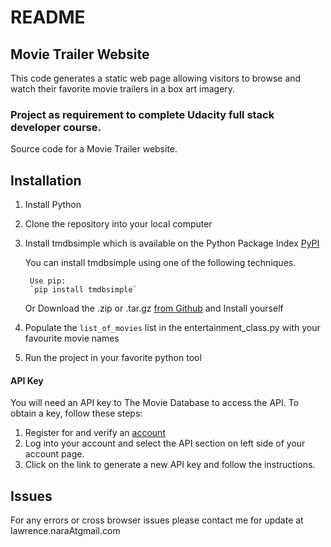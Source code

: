 # README #
## Movie Trailer Website 
 This code generates a static web page allowing visitors to browse and watch their favorite movie trailers in a box art imagery.
### Project as requirement to complete Udacity full stack developer course.
Source code for a Movie Trailer website.

## Installation

1. Install Python
2. Clone the repository into your local computer
3. Install tmdbsimple which is available on the Python Package Index [PyPI](https://pypi.python.org/pypi/tmdbsimple)

	You can install tmdbsimple using one of the following techniques.

		Use pip:
		`pip install tmdbsimple`

	Or Download the .zip or .tar.gz [from Github](http://github.com/celiao/tmdbsimple) and Install yourself

4. Populate the `list_of_movies` list in the entertainment_class.py with your favourite movie names
5. Run the project in your favorite python tool

#### API Key

You will need an API key to The Movie Database to access the API. To obtain a key, follow these steps:

1. Register for and verify an [account](https://www.themoviedb.org/account/signup)
2. Log into your account and select the API section on left side of your account page.
3. Click on the link to generate a new API key and follow the instructions.




## Issues

  For any errors or cross browser issues please contact me for update at lawrence.naraAtgmail.com
